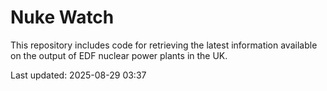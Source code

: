 # Nuke Watch

This repository includes code for retrieving the latest information available on the output of EDF nuclear power plants in the UK.

Last updated: 2025-08-29 03:37